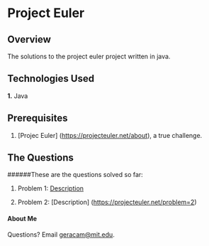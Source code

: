 # Project Euler

## Overview

The solutions to the project euler project written in java.


## Technologies Used 

**1.** Java

## Prerequisites

1. [Projec Euler] (<https://projecteuler.net/about>), a true challenge.


## The Questions

######These are the questions solved so far:

1.  Problem 1: [Description](<https://projecteuler.net/problem=1>)

2.  Problem 2: [Description] (<https://projecteuler.net/problem=2>)




#### About Me

Questions? Email <geracam@mit.edu>. 


